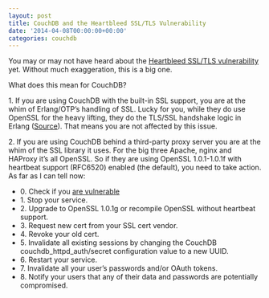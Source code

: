```yaml
---
layout: post
title: CouchDB and the Heartbleed SSL/TLS Vulnerability
date: '2014-04-08T00:00:00+00:00'
categories: couchdb
---
```

<p>
You may or may not have heard about the <a href="http://heartbleed.com" title="Heartbleed Bug">Heartbleed SSL/TLS vulnerability</a> yet. Without much exaggeration, this is a big one.
</p>

<p>What does this mean for CouchDB?</p>

<p>
1. If you are using CouchDB with the built-in SSL support, you are at the whim of Erlang/OTP’s handling of SSL. Lucky for you, while they do use OpenSSL for the heavy lifting, they do the TLS/SSL handshake logic in Erlang (<a href="http://erlang.org/pipermail/erlang-questions/2014-April/078537.html" title="[erlang-questions] Does Erlang/OTP SSL app have heartbleed  vulnerability?">Source</a>). That means you are not affected by this issue.
</p>

<p>
2. If you are using CouchDB behind a third-party proxy server you are at the whim of the SSL library it uses. For the big three Apache, nginx and HAProxy it’s all OpenSSL. So if they are using OpenSSL 1.0.1-1.0.1f with heartbeat support (RFC6520) enabled (the default), you need to take action. As far as I can tell now:
</p>

<ul>
<li>0. Check if you <a href="https://gist.githubusercontent.com/takeshixx/10107280/raw/8052d8479ad0c6150464748d639b0f5e877e8c37/hb-test.py">are vulnerable</a></li>
<li>1. Stop your service.</li>
<li>2. Upgrade to OpenSSL 1.0.1g or recompile OpenSSL without heartbeat support.</li>
<li>3. Request new cert from your SSL cert vendor.</li>
<li>4. Revoke your old cert.</li>
<li>5. Invalidate all existing sessions by changing the CouchDB couchdb_httpd_auth/secret configuration value to a new UUID.</li>
<li>6. Restart your service.</li>
<li>7. Invalidate all your user’s passwords and/or OAuth tokens.</li>
<li>8. Notify your users that any of their data and passwords are potentially compromised.</li>
</ul>
